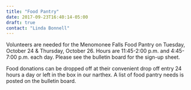 ```yaml
---
title: "Food Pantry"
date: 2017-09-23T16:40:14-05:00
draft: true
contact: "Linda Bonnell"
---
```


Volunteers are needed for the
Menomonee Falls Food Pantry on
Tuesday, October 24 & Thursday, October 26.
Hours are 11:45-2:00 p.m. and 4:45-7:00 p.m. each
day. Please see the bulletin board for the sign-up
sheet.


Food donations can be dropped
off at their convenient drop off entry 24 hours a day
or left in the box in our narthex. A list of food
pantry needs is posted on the bulletin board.
